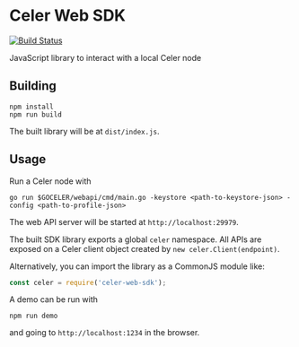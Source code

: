 # Celer Web SDK

[![Build Status](https://travis-ci.org/celer-network/Celer-Web-SDK.svg?branch=master)](https://travis-ci.org/celer-network/Celer-Web-SDK)

JavaScript library to interact with a local Celer node

## Building

```
npm install
npm run build
```

The built library will be at `dist/index.js`. 

## Usage
Run a Celer node with
```
go run $GOCELER/webapi/cmd/main.go -keystore <path-to-keystore-json> -config <path-to-profile-json>
```
The web API server will be started at `http://localhost:29979`.

The built SDK library exports a global `celer` namespace. All APIs are exposed on a Celer client object created by `new celer.Client(endpoint)`.

Alternatively, you can import the library as a CommonJS module like:
```javascript
const celer = require('celer-web-sdk');
```

A demo can be run with
```
npm run demo
```
and going to `http://localhost:1234` in the browser.
